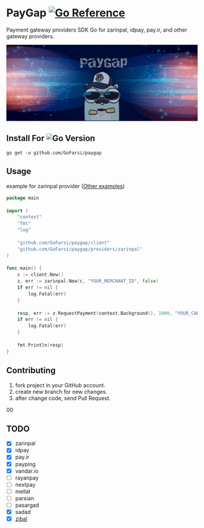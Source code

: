 # PayGap [![Go Reference](https://pkg.go.dev/badge/github.com/GoFarsi/paygap.svg)](https://pkg.go.dev/github.com/GoFarsi/paygap)
Payment gateway providers SDK Go for zarinpal, idpay, pay.ir, and other gateway providers.

![paygap](assets/banner.jpg)

## Install For ![Go Version](https://img.shields.io/badge/go%20version-%3E=1.19-61CFDD.svg?style=flat-square)

```shell
go get -u github.com/GoFarsi/paygap
```

## Usage

example for zarinpal provider ([Other examples](https://github.com/GoFarsi/paygap/tree/main/_example))

```go
package main

import (
	"context"
	"fmt"
	"log"

	"github.com/GoFarsi/paygap/client"
	"github.com/GoFarsi/paygap/providers/zarinpal"
)

func main() {
	c := client.New()
	z, err := zarinpal.New(c, "YOUR_MERCHANT_ID", false)
	if err != nil {
		log.Fatal(err)
	}

	resp, err := z.RequestPayment(context.Background(), 1000, "YOUR_CALL_BACK", "YOUR_CURRENCY", "description", nil)
	if err != nil {
		log.Fatal(err)
	}
	
	fmt.Println(resp)
}
```

## Contributing

1. fork project in your GitHub account.
2. create new branch for new changes.
3. after change code, send Pull Request.

00

## TODO

- [x] zarinpal
- [x] idpay
- [x] pay.ir
- [x] payping
- [x] vandar.io
- [ ] rayanpay
- [ ] nextpay
- [ ] mellat
- [ ] parsian
- [ ] pasargad
- [x] sadad
- [x] [zibal](https://zibal.ir)
